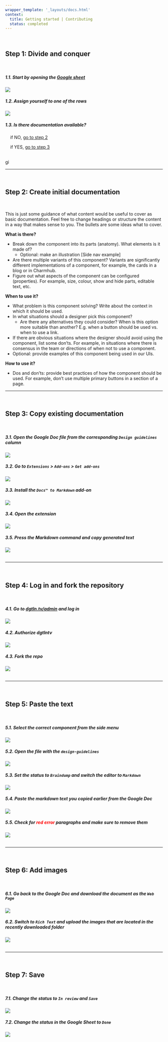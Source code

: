 ```yaml
---
wrapper_template: '_layouts/docs.html'
context:
  title: Getting started | Contributing
  status: completed
---
```


<br>

## Step 1: Divide and conquer

<br>

<div class="row u-equal-height">
  <div class="col-6 p-card u-no-padding">
    <div class="p-card__inner">
      <h5>1.1. Start by opening the <a href="https://docs.google.com/spreadsheets/d/19HJPsX651deboiJXcbPsJRU8rt90fJm6GCf5t77kDJc" target="_blank" rel="noreferrer noopener">Google sheet <i class="p-icon--external-link"></i></a></h5>
    </div>
    <img src="/static/images/0.jpg">
    </div>
  <!-- -->
  <div class="col-6 p-card u-no-padding">
    <div class="p-card__inner">
      <h5>1.2. Assign yourself to one of the rows</h5>
    </div>
    <img src="/static/images/1.jpg">
  </div>
  <!-- -->
  <div>
    <h5>1.3. Is there documentation available?</h5>
    <div style="padding-left: 16px">
      <p>if NO, <a href="#step-2-create-initial-documentation">go to step 2</a></p>
      <p>if YES, <a href="#step-3-copy-existing-documentation">go to step 3</a></p>
    </div>
  </div>
</div>

<br>gi

---

<br>

## Step 2: Create initial documentation

<br>

This is just some guidance of what content would be useful to cover as basic documentation. Feel free to change headings or structure the content in a way that makes sense to you. The bullets are some ideas what to cover. 

**What is there?**

- Break down the component into its parts (anatomy). What elements is it made of?
    - Optional: make an illustration [Side nav example]
- Are there multiple variants of this component? Variants are significantly different implementations of a component, for example, the cards in a blog or in Charmhub.
- Figure out what aspects of the component can be configured (properties). For example, size, colour, show and hide parts, editable text, etc.

**When to use it?**

- What problem is this component solving? Write about the context in which it should be used.
- In what situations should a designer pick this component?
    - Are there any alternatives they could consider? When is this option more suitable than another? E.g. when a button should be used vs. when to use a link.
- If there are obvious situations where the designer should avoid using the component, list some don’ts. For example, in situations where there is consensus in the team or directions of when not to use a component.
- Optional: provide examples of this component being used in our UIs.

**How to use it?**

- Dos and don’ts: provide best practices of how the component should be used. For example, don’t use multiple primary buttons in a section of a page.

---

<br>

## Step 3: Copy existing documentation

<br>

<div class="row u-equal-height">
  <div class="col-6 p-card u-no-padding">
    <div class="p-card__inner">
      <h5>3.1. Open the Google Doc file from the corresponding <code>Design guidelines</code> column</h5>
    </div>
    <img src="/static/images/2.jpg">
  </div>
  <!-- -->
  <div class="col-6 p-card u-no-padding">
    <div class="p-card__inner">
      <h5>3.2. Go to <code>Extensions</code> > <code>Add-ons</code> > <code>Get add-ons</code></h5>
    </div>
    <img src="/static/images/3.jpg">
  </div>
  <!-- -->
  <div class="col-6 p-card u-no-padding">
    <div class="p-card__inner">
      <h5>3.3. Install the <code>Docs™ to Markdown</code> add-on</h5>
    </div>
    <img src="/static/images/4.jpg">
  </div>
  <!-- -->
  <div class="col-6 p-card u-no-padding">
    <div class="p-card__inner">
      <h5>3.4. Open the extension</h5>
    </div>
    <img src="/static/images/5.jpg">
  </div>
  <!-- -->
  <div class="col-6 p-card u-no-padding">
    <div class="p-card__inner">
      <h5>3.5. Press the Markdown command and copy generated text</h5>
    </div>
    <img src="/static/images/6.jpg">
  </div>
</div>

<br>

---

<br>

## Step 4: Log in and fork the repository

<br>

<div class="row u-equal-height">
  <div class="col-6 p-card u-no-padding">
    <div class="p-card__inner">
      <h5>4.1. Go to <a href="https://dgtln.tv/admin" target="_blank" rel="noreferrer">dgtln.tv/admin</a><i class="p-icon--external-link"></i> and log in</h5>
    </div>
    <img src="/static/images/7.jpg">
  </div>
  <!-- -->
  <div class="col-6 p-card u-no-padding">
    <div class="p-card__inner">
      <h5>4.2. Authorize dgtlntv</h5>
    </div>
    <img src="/static/images/7.1.jpg">
  </div>
  <!-- -->
  <div class="col-6 p-card u-no-padding">
    <div class="p-card__inner">
      <h5>4.3. Fork the repo</h5>
    </div>
    <img src="/static/images/7.2.jpg">
  </div>
</div>

<br>

---

<br>

## Step 5: Paste the text

<br>

<div class="row u-equal-height">
  <div class="col-6 p-card u-no-padding">
    <div class="p-card__inner">
      <h5>5.1. Select the correct component from the side menu</h5>
    </div>
    <img src="/static/images/8.jpg">
  </div>
  <!-- -->
  <div class="col-6 p-card u-no-padding">
    <div class="p-card__inner">
      <h5>5.2. Open the file with the <code>design-guidelines</code></h5>
    </div>
    <img src="/static/images/9.jpg">
  </div>
  <!-- -->
  <div class="col-6 p-card u-no-padding">
    <div class="p-card__inner">
      <h5>5.3. Set the status to <code>Braindump</code> and switch the editor to <code>Markdown</code></h5>
    </div>
    <img src="/static/images/10.jpg">
  </div>
  <!-- -->
  <div class="col-6 p-card u-no-padding">
    <div class="p-card__inner">
      <h5>5.4. Paste the markdown text you copied earlier from the Google Doc</h5>
    </div>
    <img src="/static/images/11.jpg">
  </div>
  <!-- -->
  <div class="col-6 p-card u-no-padding">
    <div class="p-card__inner">
      <h5>5.5. Check for <span style="color: red">red error</span> paragraphs and make sure to remove them</h5>
    </div>
    <img src="/static/images/12.jpg">
  </div>
  <!-- <div class="col-6 p-card u-no-padding">
    <div class="p-card__inner">
      <h5>If the document contains a table, convert it into a bulleted list</h5>
    </div>
    <img src="/static/images/12.jpg">
  </div> -->
</div>

<br>

---

<br>

## Step 6: Add images

<br>

<div class="row u-equal-height">
  <div class="col-6 p-card u-no-padding">
    <div class="p-card__inner">
      <h5>6.1. Go back to the Google Doc and download the document as the <code>Web Page</code></h5>
    </div>
    <img src="/static/images/13.jpg">
  </div>
  <!-- -->
  <div class="col-6 p-card u-no-padding">
    <div class="p-card__inner">
      <h5>6.2. Switch to <code>Rich Text</code> and upload the images that are located in the recently downloaded folder</h5>
    </div>
    <img src="/static/images/14.jpg">
  </div>
</div>

<br>

---

<br>

## Step 7: Save

<br>

<div class="row u-equal-height">
  <div class="col-6 p-card u-no-padding">
    <div class="p-card__inner">
      <h5>7.1. Change the status to <code>In review</code> and <code>Save</code></h5>
    </div>
    <img src="/static/images/16.jpg">
  </div>
  <!-- -->
  <div class="col-6 p-card u-no-padding">
    <div class="p-card__inner">
      <h5>7.2. Change the status in the Google Sheet to <code>Done</code></h5>
    </div>
    <img src="/static/images/17.jpg">
  </div>
</div>

<br>
<br>
<br>